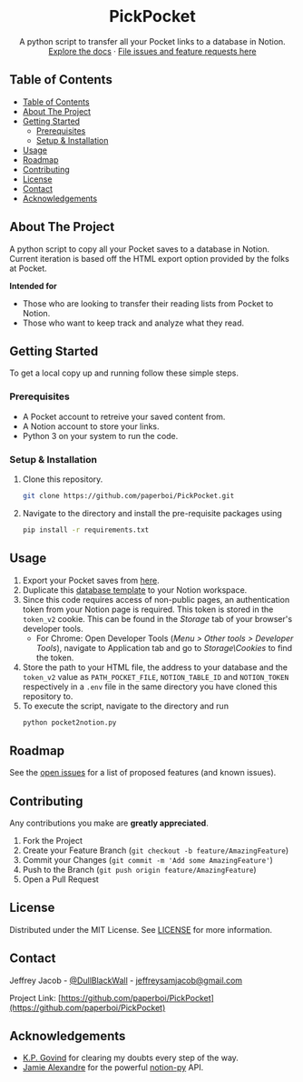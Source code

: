 
<!-- PROJECT OVERVIEW -->
<br />
  <h1 align="center">PickPocket</h1>
  <p align="center">
    A python script to transfer all your Pocket links to a database in Notion. 
    <br />
    <a href="https://github.com/paperboi/PickPocket">Explore the docs</a>
    ·
    <a href="https://github.com/paperboi/PickPocket/issues">File issues and feature requests here</a>
  </p>
</p>



<!-- TABLE OF CONTENTS -->
## Table of Contents

- [Table of Contents](#table-of-contents)
- [About The Project](#about-the-project)
- [Getting Started](#getting-started)
  - [Prerequisites](#prerequisites)
  - [Setup & Installation](#setup--installation)
- [Usage](#usage)
- [Roadmap](#roadmap)
- [Contributing](#contributing)
- [License](#license)
- [Contact](#contact)
- [Acknowledgements](#acknowledgements)



<!-- ABOUT THE PROJECT -->
## About The Project

A python script to copy all your Pocket saves to a database in Notion. Current iteration is based off the HTML export option provided by the folks at Pocket.

**Intended for**
- Those who are looking to transfer their reading lists from Pocket to Notion.
- Those who want to keep track and analyze what they read.


<!-- GETTING STARTED -->
## Getting Started

To get a local copy up and running follow these simple steps.

### Prerequisites

* A Pocket account to retreive your saved content from.
* A Notion account to store your links.
* Python 3 on your system to run the code.
  
### Setup & Installation
 
1. Clone this repository.
    ```sh
    git clone https://github.com/paperboi/PickPocket.git
    ```
2. Navigate to the directory and install the pre-requisite packages using
   ```sh
   pip install -r requirements.txt
   ```

<!-- USAGE EXAMPLES -->
## Usage
1. Export your Pocket saves from [here](https://help.getpocket.com/article/1015-exporting-your-pocket-list).
2. Duplicate this [database template](https://www.notion.so/personaljeff/e4a0751a114842c6b2b238218e52e7d2?v=062127a6aa4341fb98e6d74b0eadfc4c) to your Notion workspace.
3. Since this code requires access of non-public pages, an authentication token from your Notion page is required. This token is stored in the `token_v2` cookie. This can be found in the *Storage* tab of your browser's developer tools.
   - For Chrome: Open Developer Tools (*Menu > Other tools > Developer Tools*), navigate to Application tab and go to *Storage\Cookies* to find the token.
4. Store the path to your HTML file, the address to your database and the `token_v2` value as `PATH_POCKET_FILE`, `NOTION_TABLE_ID` and `NOTION_TOKEN` respectively in a `.env` file in the same directory you have cloned this repository to. 
5. To execute the script, navigate to the directory and run
   ```sh
   python pocket2notion.py
   ```

<!-- ROADMAP -->
## Roadmap

See the [open issues](https://github.com/paperboi/PickPocket/issues) for a list of proposed features (and known issues).


<!-- CONTRIBUTING -->
## Contributing

<!-- Contributions are what make the open source community such an amazing place to be learn, inspire, and create. -->
Any contributions you make are **greatly appreciated**.

1. Fork the Project
2. Create your Feature Branch (`git checkout -b feature/AmazingFeature`)
3. Commit your Changes (`git commit -m 'Add some AmazingFeature'`)
4. Push to the Branch (`git push origin feature/AmazingFeature`)
5. Open a Pull Request



<!-- LICENSE -->
## License

Distributed under the MIT License. See [LICENSE](https://github.com/paperboi/PickPocket/blob/master/LICENSE.md) for more information.



<!-- CONTACT -->
## Contact

Jeffrey Jacob - [@DullBlackWall](https://twitter.com/DullBlackWall) - jeffreysamjacob@gmail.com

Project Link: [https://github.com/paperboi/PickPocket](https://github.com/paperboi/PickPocket)



<!-- ACKNOWLEDGEMENTS -->
## Acknowledgements

* [K.P. Govind](https://github.com/reisub0) for clearing my doubts every step of the way.
* [Jamie Alexandre](https://github.com/jamalex/) for the powerful [notion-py](https://github.com/jamalex/notion-py) API.
